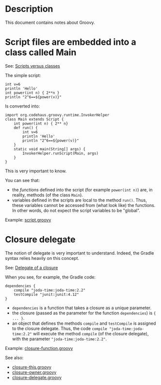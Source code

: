 # Description

This document contains notes about Groovy.

# Script files are embedded into a class called Main

See: [Scripts versus classes](http://docs.groovy-lang.org/docs/groovy-2.4.6/html/documentation/#_scripts_versus_classes)

The simple script:

	int v=6
    println 'Hello'
    int power(int n) { 2**n }
    println "2^6==${power(v)}"

Is converted into:

	import org.codehaus.groovy.runtime.InvokerHelper
	class Main extends Script {
	    int power(int n) { 2** n}
	    def run() {
	    	int v=6
	        println 'Hello'
	        println "2^6==${power(v)}"
	    }
	    static void main(String[] args) {
	        InvokerHelper.runScript(Main, args)
	    }
	}

This is very important to know.

You can see that:
* the _functions_ defined into the script (for example `power(int n)`) are, in reality, methods (of the class `Main`).
* variables defined in the scripts are local to the method `run()`.
  Thus, these variables cannot be accessed from (what look like) the functions. In other words, do not expect the script variables to be "global".

Example: [script.groovy](groovy-examples/script.groovy)

# Closure delegate

The notion of delegate is very important to understand.
Indeed, the Gradle syntax relies heavily on this concept.

See: [Delegate of a closure](http://docs.groovy-lang.org/docs/groovy-2.4.6/html/documentation/#_delegate_of_a_closure)

When you see, for example, the Gradle code:

	dependencies {
	    compile "joda-time:joda-time:2.2"
	    testCompile "junit:junit:4.12"
	}

* `dependencies` is a function that takes a closure as a unique parameter.
* the closure (passed as the parameter for the function `dependencies`) is `{ ... }`.
* an object that defines the methods `compile` and `testCompile` is assigned to the closure delegate.
  Thus, the code `compile "joda-time:joda-time:2.2"` will execute the method
  `compile` (of the closure delegate), with the parameter `"joda-time:joda-time:2.2"`.

Example: [closure-function.groovy](groovy-examples/closure-function.groovy)

See also:

* [closure-this.groovy](groovy-examples/closure-this.groovy)
* [closure-owner.groovy](groovy-examples/closure-owner.groovy)
* [closure-delegate.groovy](groovy-examples/closure-delegate.groovy)

